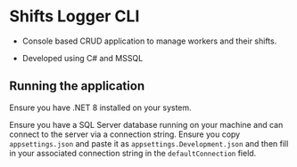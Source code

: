 # Shifts Logger CLI

- Console based CRUD application to manage workers and their shifts.

- Developed using C# and MSSQL

## Running the application

Ensure you have .NET 8 installed on your system.

Ensure you have a SQL Server database running on your machine and can
connect to the server via a connection string. Ensure you copy
`appsettings.json` and paste it as `appsettings.Development.json` and then
fill in your associated connection string in the `defaultConnection` field.
